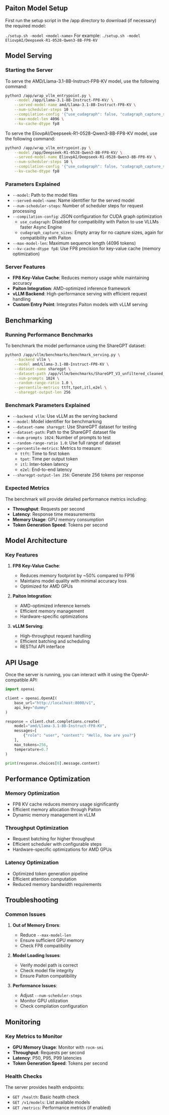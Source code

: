 ## Paiton Model Setup

First run the setup script in the /app directory to download (if necessary) the required model:

```./setup.sh -model <model-name>```
For example:
```./setup.sh -model EliovpAI/Deepseek-R1-0528-Qwen3-8B-FP8-KV```

## Model Serving

### Starting the Server

To serve the AMD/Llama-3.1-8B-Instruct-FP8-KV model, use the following command:

```bash
python3 /app/wrap_vllm_entrypoint.py \
    --model /app/Llama-3.1-8B-Instruct-FP8-KV/ \
    --served-model-name amd/Llama-3.1-8B-Instruct-FP8-KV \
    --num-scheduler-steps 10 \
    --compilation-config '{"use_cudagraph": false, "cudagraph_capture_sizes": []}' \
    --max-model-len 4096 \
    --kv-cache-dtype fp8
```

To serve the EliovpAI/Deepseek-R1-0528-Qwen3-8B-FP8-KV model, use the following command:

```bash
python3 /app/wrap_vllm_entrypoint.py \
    --model /app/Deepseek-R1-0528-Qwen3-8B-FP8-KV/ \
    --served-model-name EliovpAI/Deepseek-R1-0528-Qwen3-8B-FP8-KV \
    --num-scheduler-steps 10 \
    --compilation-config '{"use_cudagraph": false, "cudagraph_capture_sizes": []}' \
    --kv-cache-dtype fp8
```

### Parameters Explained

- `--model`: Path to the model files
- `--served-model-name`: Name identifier for the served model
- `--num-scheduler-steps`: Number of scheduler steps for request processing
- `--compilation-config`: JSON configuration for CUDA graph optimization
  - `use_cudagraph`: Disabled for compatibility with Paiton to use VLLMs faster Async Engine
  - `cudagraph_capture_sizes`: Empty array for no capture sizes, again for compatibility with Paiton
- `--max-model-len`: Maximum sequence length (4096 tokens)
- `--kv-cache-dtype fp8`: Use FP8 precision for key-value cache (memory optimization)

### Server Features

- **FP8 Key-Value Cache**: Reduces memory usage while maintaining accuracy
- **Paiton Integration**: AMD-optimized inference framework
- **vLLM Backend**: High-performance serving with efficient request handling
- **Custom Entry Point**: Integrates Paiton models with vLLM serving

## Benchmarking

### Running Performance Benchmarks

To benchmark the model performance using the ShareGPT dataset:

```bash
python3 /app/vllm/benchmarks/benchmark_serving.py \
    --backend vllm \
    --model amd/Llama-3.1-8B-Instruct-FP8-KV \
    --dataset-name sharegpt \
    --dataset-path /app/vllm/benchmarks/ShareGPT_V3_unfiltered_cleaned_split.json \
    --num-prompts 1024 \
    --random-range-ratio 1.0 \
    --percentile-metrics ttft,tpot,itl,e2el \
    --sharegpt-output-len 256
```

### Benchmark Parameters Explained

- `--backend vllm`: Use vLLM as the serving backend
- `--model`: Model identifier for benchmarking
- `--dataset-name sharegpt`: Use ShareGPT dataset for testing
- `--dataset-path`: Path to the ShareGPT dataset file
- `--num-prompts 1024`: Number of prompts to test
- `--random-range-ratio 1.0`: Use full range of dataset
- `--percentile-metrics`: Metrics to measure:
  - `ttft`: Time to first token
  - `tpot`: Time per output token
  - `itl`: Inter-token latency
  - `e2el`: End-to-end latency
- `--sharegpt-output-len 256`: Generate 256 tokens per response

### Expected Metrics

The benchmark will provide detailed performance metrics including:
- **Throughput**: Requests per second
- **Latency**: Response time measurements
- **Memory Usage**: GPU memory consumption
- **Token Generation Speed**: Tokens per second

## Model Architecture

### Key Features

1. **FP8 Key-Value Cache**: 
   - Reduces memory footprint by ~50% compared to FP16
   - Maintains model quality with minimal accuracy loss
   - Optimized for AMD GPUs

2. **Paiton Integration**:
   - AMD-optimized inference kernels
   - Efficient memory management
   - Hardware-specific optimizations

3. **vLLM Serving**:
   - High-throughput request handling
   - Efficient batching and scheduling
   - RESTful API interface

## API Usage

Once the server is running, you can interact with it using the OpenAI-compatible API:

```python
import openai

client = openai.OpenAI(
    base_url="http://localhost:8000/v1",
    api_key="dummy"
)

response = client.chat.completions.create(
    model="amd/Llama-3.1-8B-Instruct-FP8-KV",
    messages=[
        {"role": "user", "content": "Hello, how are you?"}
    ],
    max_tokens=256,
    temperature=0.7
)

print(response.choices[0].message.content)
```

## Performance Optimization

### Memory Optimization
- FP8 KV cache reduces memory usage significantly
- Efficient memory allocation through Paiton
- Dynamic memory management in vLLM

### Throughput Optimization
- Request batching for higher throughput
- Efficient scheduler with configurable steps
- Hardware-specific optimizations for AMD GPUs

### Latency Optimization
- Optimized token generation pipeline
- Efficient attention computation
- Reduced memory bandwidth requirements

## Troubleshooting

### Common Issues

1. **Out of Memory Errors**:
   - Reduce `--max-model-len`
   - Ensure sufficient GPU memory
   - Check FP8 compatibility

2. **Model Loading Issues**:
   - Verify model path is correct
   - Check model file integrity
   - Ensure Paiton compatibility

3. **Performance Issues**:
   - Adjust `--num-scheduler-steps`
   - Monitor GPU utilization
   - Check compilation configuration

## Monitoring

### Key Metrics to Monitor

- **GPU Memory Usage**: Monitor with `rocm-smi`
- **Throughput**: Requests per second
- **Latency**: P50, P95, P99 latencies
- **Token Generation Speed**: Tokens per second

### Health Checks

The server provides health endpoints:
- `GET /health`: Basic health check
- `GET /v1/models`: List available models
- `GET /metrics`: Performance metrics (if enabled)
